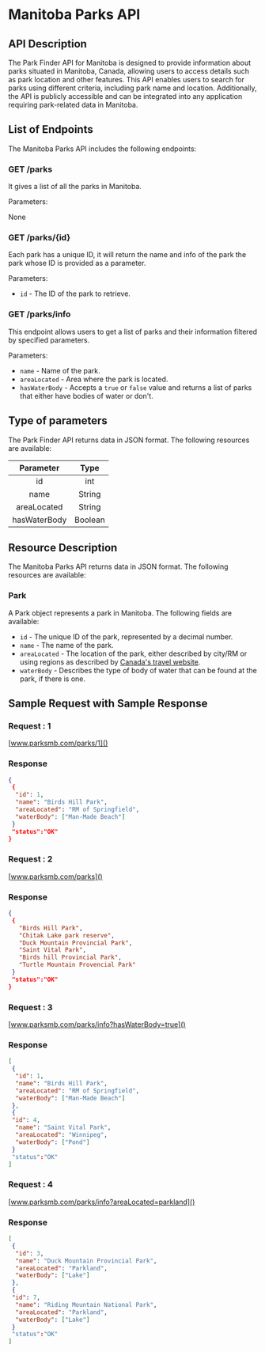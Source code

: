 # Manitoba Parks API

## API Description

The Park Finder API for Manitoba is designed to provide information about parks situated in Manitoba, Canada, allowing users to access details such as park location and other features. This API enables users to search for parks using different criteria, including park name and location. Additionally, the API is publicly accessible and can be integrated into any application requiring park-related data in Manitoba.

## List of Endpoints

The Manitoba Parks API includes the following endpoints:

### GET /parks

It gives a list of all the parks in Manitoba.

Parameters:

None

### GET /parks/{id}

Each park has a unique ID, it will return the name and info of the park the park whose ID is provided as a parameter.

Parameters:

- `id` - The ID of the park to retrieve.

### GET /parks/info

This endpoint allows users to get a list of parks and their information filtered by specified parameters.

Parameters:

- `name` - Name of the park.
- `areaLocated` - Area where the park is located.
- `hasWaterBody` - Accepts a `true` or `false` value and returns a list of parks that either have bodies of water or don't.

## Type of parameters

The Park Finder API returns data in JSON format. The following resources are available:

| Parameter  | Type    | 
| :-------:  | :--:    |
| id         |  int    | 
| name       | String  | 
| areaLocated| String  | 
| hasWaterBody| Boolean |

## Resource Description

The Manitoba Parks API returns data in JSON format. The following resources are available:

### Park

A Park object represents a park in Manitoba. The following fields are available:

- `id` - The unique ID of the park, represented by a decimal number.
- `name` - The name of the park.
- `areaLocated` - The location of the park, either described by city/RM or using regions as described by [Canada's travel website](https://www.comeexplorecanada.com/manitoba).
- `waterBody` - Describes the type of body of water that can be found at the park, if there is one.

## Sample Request with Sample Response

### Request : 1

[www.parksmb.com/parks/1]()

### Response
```json
{
 {
  "id": 1,
  "name": "Birds Hill Park",
  "areaLocated": "RM of Springfield",
  "waterBody": ["Man-Made Beach"]
 }
 "status":"OK"
} 
```
### Request : 2

[www.parksmb.com/parks]()

### Response
``` json
{
 {
   "Birds Hill Park",
   "Chitak Lake park reserve",
   "Duck Mountain Provincial Park",
   "Saint Vital Park",
   "Birds hill Provincial Park",
   "Turtle Mountain Provencial Park"
 }
 "status":"OK"
}
```

### Request : 3

[www.parksmb.com/parks/info?hasWaterBody=true]()

### Response
```json
[
 {
  "id": 1,
  "name": "Birds Hill Park",
  "areaLocated": "RM of Springfield",
  "waterBody": ["Man-Made Beach"]
 },
 {
 "id": 4,
  "name": "Saint Vital Park",
  "areaLocated": "Winnipeg",
  "waterBody": ["Pond"]
 }
 "status":"OK"
] 
```

### Request : 4

[www.parksmb.com/parks/info?areaLocated=parkland]()

### Response
```json
[
 {
  "id": 3,
  "name": "Duck Mountain Provincial Park",
  "areaLocated": "Parkland",
  "waterBody": ["Lake"]
 },
 {
 "id": 7,
  "name": "Riding Mountain National Park",
  "areaLocated": "Parkland",
  "waterBody": ["Lake"]
 }
 "status":"OK"
] 
```
